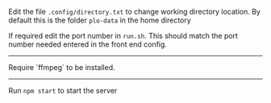 Edit the file `.config/directory.txt` to change working directory location. By default this is the folder `plo-data` in the home directory

If required edit the port number in `run.sh`. This should match the port number needed entered in the front end config.

<hr>
Require `ffmpeg` to be installed.
<hr>

Run `npm start` to start the server
